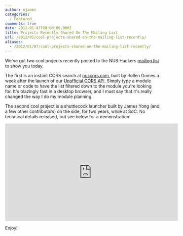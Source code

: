 ```yaml
---
author: ejames
categories:
  - Featured
comments: true
date: 2012-01-07T00:00:00.000Z
title: Projects Recently Shared On The Mailing List
url: /2012/01/cool-projects-shared-on-the-mailing-list-recently/
aliases:
  - /2012/01/07/cool-projects-shared-on-the-mailing-list-recently/
---
```


We've got two cool projects recently posted to the NUS Hackers <a href="https://groups.google.com/forum/#!forum/nushackers">mailing list</a> to show you today.

The first is an instant CORS search at <a href="http://nuscors.com/">nuscors.com</a>, built by Rollen Gomes a week after the launch of our <a href="http://api.nushackers.org/">Unofficial CORS API</a>. Simply type a module name or code to have the list filtered down to the module you're looking for. It's blazingly fast in a desktop browser, and I must say that it's really changed the way I do my module planning.

The second cool project is a shuttlecock launcher built by James Yong (and a few other contributors) on the side, for two years, while at SoC. No technical details released, but see below for a demonstration:

<iframe width="560" height="315" src="http://www.youtube.com/embed/76I-GPIfGys" frameborder="0" allowfullscreen></iframe>

Enjoy!
